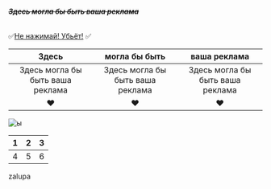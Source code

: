 ###### ~~*__Здесь могла бы быть ваша реклама__*~~
:white_check_mark:[Не нажимай! Убьёт!](https://docs.google.com/document/d/1N_XHAR2mii0ZZNFarmJDH_4vkSkZtWKTVsABhIHoSgw/edit?usp=drive_link) :white_check_mark:


| Здесь | могла бы быть | ваша реклама |
|:-------:|:----------:|:-----:|
| Здесь могла бы быть ваша реклама | Здесь могла бы быть ваша реклама | Здесь могла бы быть ваша реклама |
| :heart: | :heart: | :heart: |

![ы](https://sun9-19.userapi.com/s/v1/ig2/jlmMafsdD8AU0zwssyolHtD_YUag68iLDLh1knzZmCnb_rypcQSkbkzs5KTUcfj3qEwDKU6zrrUd1E_K8tpy-G_k.jpg?quality=95&as=32x40,48x60,72x90,108x135,160x200,240x300,360x450,455x569&from=bu&u=4ntAgJwoB5ZnJmX-ODvCsnEgG4X_kIMBNAgCFndhMVA&cs=455x569)


| 1 | 2 | 3 |
|-|:-:|-:|
| 4 | 5 | 6 |

[](https://yastatic.net/naydex/yandex-search/ro9aI9v54/87d05bd_8uQb/QCPcrJf965QCYQ-4GxXBr3UhT1aNaw-wVBXpXRTJ9Fx4slWOHEc5dPkCjF9ufN7y6jf9IrsUgVFUl6DmrlfALiRWiAimfQ6QdsRK_c4g9S6whc6Cre6PcSURzMlxWfV9bdfxvvn33DS_sW4oKRppQZiA-oUqoZS0kdMxQqpRBo)

zalupa
